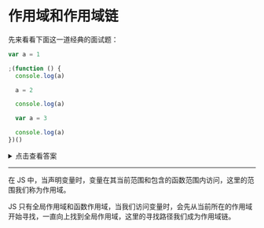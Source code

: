 # 作用域和作用域链

先来看看下面这一道经典的面试题：

```js
var a = 1

;(function () {
  console.log(a)

  a = 2

  console.log(a)

  var a = 3

  console.log(a)
})()
```

<details>
  <summary>点击查看答案</summary>
<pre><code>
undefined 2 3
</code></pre>
</details>

---

在 JS 中，当声明变量时，变量在其当前范围和包含的函数范围内访问，这里的范围我们称为作用域。

JS 只有全局作用域和函数作用域，当我们访问变量时，会先从当前所在的作用域开始寻找，一直向上找到全局作用域，这里的寻找路径我们成为作用域链。
